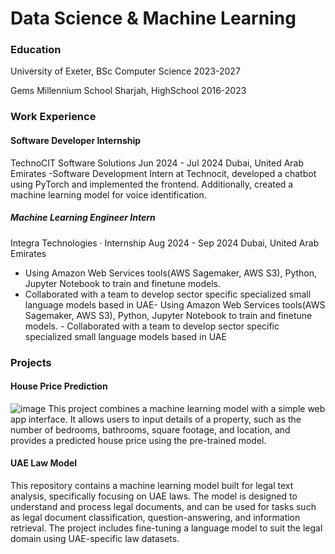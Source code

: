 # Data Science & Machine Learning

### Education
University of Exeter, BSc Computer Science
2023-2027

Gems Millennium School Sharjah, HighSchool
2016-2023

### Work Experience 
#### Software Developer Internship
TechnoCIT Software Solutions
Jun 2024 - Jul 2024 
Dubai, United Arab Emirates
-Software Development Intern at Technocit, developed a chatbot using PyTorch and implemented the frontend. Additionally, created a machine learning model for voice identification.


##### Machine Learning Engineer Intern
Integra Technologies · Internship
Aug 2024 - Sep 2024 
Dubai, United Arab Emirates 
- Using Amazon Web Services tools(AWS Sagemaker, AWS S3), Python, Jupyter Notebook to train and finetune models.
- Collaborated with a team to develop sector specific specialized small language models based in UAE- Using Amazon Web Services tools(AWS Sagemaker, AWS S3), Python, Jupyter Notebook to train and finetune models. - Collaborated with a team to develop sector specific specialized small language models based in UAE


### Projects
#### House Price Prediction
![image](https://github.com/user-attachments/assets/401459c3-9dd4-48e7-a3a5-417263e61691)
This project combines a machine learning model with a simple web app interface. It allows users to input details of a property, such as the number of bedrooms, bathrooms, square footage, and location, and provides a predicted house price using the pre-trained model.

#### UAE Law Model
This repository contains a machine learning model built for legal text analysis, specifically focusing on UAE laws. The model is designed to understand and process legal documents, and can be used for tasks such as legal document classification, question-answering, and information retrieval. The project includes fine-tuning a language model to suit the legal domain using UAE-specific law datasets.
